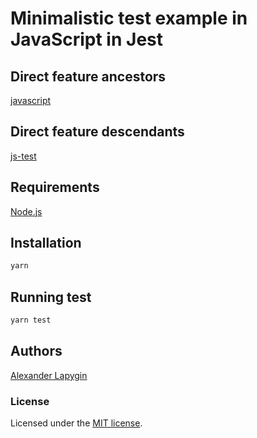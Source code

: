 # Minimalistic test example in JavaScript in Jest

## Direct feature ancestors

[javascript](https://github.com/softspider/javascript)

## Direct feature descendants

[js-test](https://github.com/softspider/js-test)

## Requirements

[Node.js](https://nodejs.org/en/download/package-manager/)

## Installation

```sh
yarn
```

## Running test

```sh
yarn test
```

## Authors

[Alexander Lapygin](https://github.com/AlexanderLapygin)

### License

Licensed under the [MIT license](./LICENSE).
